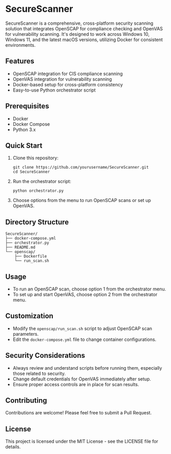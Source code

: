 
# SecureScanner

SecureScanner is a comprehensive, cross-platform security scanning solution that integrates OpenSCAP for compliance checking and OpenVAS for vulnerability scanning. It's designed to work across Windows 10, Windows 11, and the latest macOS versions, utilizing Docker for consistent environments.

## Features

- OpenSCAP integration for CIS compliance scanning
- OpenVAS integration for vulnerability scanning
- Docker-based setup for cross-platform consistency
- Easy-to-use Python orchestrator script

## Prerequisites

- Docker
- Docker Compose
- Python 3.x

## Quick Start

1. Clone this repository:
   ```
   git clone https://github.com/yourusername/SecureScanner.git
   cd SecureScanner
   ```

2. Run the orchestrator script:
   ```
   python orchestrator.py
   ```

3. Choose options from the menu to run OpenSCAP scans or set up OpenVAS.

## Directory Structure

```
SecureScanner/
├── docker-compose.yml
├── orchestrator.py
├── README.md
└── openscap/
    ├── Dockerfile
    └── run_scan.sh
```

## Usage

- To run an OpenSCAP scan, choose option 1 from the orchestrator menu.
- To set up and start OpenVAS, choose option 2 from the orchestrator menu.

## Customization

- Modify the `openscap/run_scan.sh` script to adjust OpenSCAP scan parameters.
- Edit the `docker-compose.yml` file to change container configurations.

## Security Considerations

- Always review and understand scripts before running them, especially those related to security.
- Change default credentials for OpenVAS immediately after setup.
- Ensure proper access controls are in place for scan results.

## Contributing

Contributions are welcome! Please feel free to submit a Pull Request.

## License

This project is licensed under the MIT License - see the LICENSE file for details.
